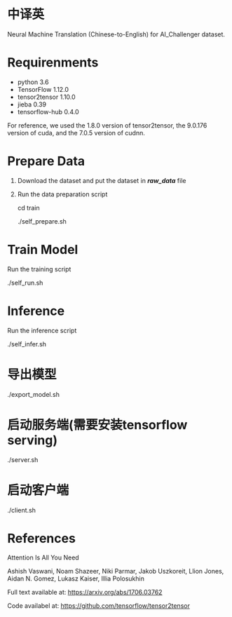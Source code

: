 # 中译英

Neural Machine Translation (Chinese-to-English) for AI_Challenger dataset.

# Requirenments

- python 3.6
- TensorFlow 1.12.0
- tensor2tensor 1.10.0
- jieba 0.39
- tensorflow-hub 0.4.0

For reference, we used the 1.8.0 version of tensor2tensor, the 9.0.176 version of cuda, and the 7.0.5 version of cudnn.

# Prepare Data
1. Download the dataset and put the dataset in ***raw_data*** file
2. Run the data preparation script

    cd train

    ./self_prepare.sh

# Train Model
Run the training script

./self_run.sh 


# Inference
Run the inference script

./self_infer.sh 

# 导出模型
./export_model.sh

# 启动服务端(需要安装tensorflow serving)
./server.sh

# 启动客户端
./client.sh


# References

Attention Is All You Need

Ashish Vaswani, Noam Shazeer, Niki Parmar, Jakob Uszkoreit, Llion Jones, Aidan N. Gomez, Lukasz Kaiser, Illia Polosukhin

Full text available at: https://arxiv.org/abs/1706.03762

Code availabel at: https://github.com/tensorflow/tensor2tensor
